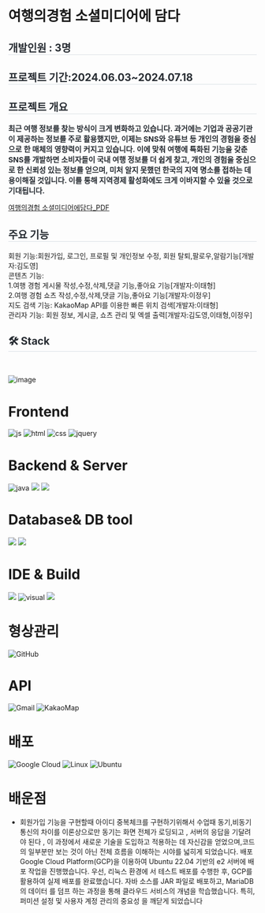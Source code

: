 # 여행의경험 소셜미디어에 담다

  <div style="text-align: left;"> 
     <h2 style="border-bottom: 1px solid #d8dee4; color: #282d33;"> 개발인원 : 3명</h2>  
    <h2 style="border-bottom: 1px solid #d8dee4; color: #282d33;"> 프로젝트 기간:2024.06.03~2024.07.18</h2>  
    <h2 style="border-bottom: 1px solid #d8dee4; color: #282d33;"> 프로젝트 개요 </h2>  
    <div style="font-weight: 700; font-size: 15px; text-align: left; color: #282d33;"> 최근 여행 정보를 찾는 방식이 크게 변화하고 있습니다. 과거에는 기업과 공공기관이 제공하는 정보를 주로 활용했지만, 이제는 SNS와 유튜브 등 개인의 경험을 중심으로 한 매체의 영향력이 커지고 있습니다. </li>이에 맞춰 여행에 특화된 기능을 갖춘 SNS를 개발하면 소비자들이 국내 여행 정보를 더 쉽게 찾고, 개인의 경험을 중심으로 한 신뢰성 있는 정보를 얻으며, </li>미처 알지 못했던 한국의 지역 명소를 접하는 데 용이해질 것입니다. </li>이를 통해 지역경제 활성화에도 크게 이바지할 수 있을 것으로 기대됩니다.</li></li></div> 
  
  [여행의경험 소셜미디어에담다_PDF](https://github.com/doyoungking/TripSNS_project/blob/DEV/%EC%97%AC%ED%96%89%EC%9D%98%20%EA%B2%BD%ED%97%98%20%EC%86%8C%EC%85%9C%EB%AF%B8%EB%94%94%EC%96%B4%EC%97%90%EB%8B%B4%EB%8B%A4.pdf)
  </div>
  
 <h2 style="border-bottom: 1px solid #d8dee4; color: #282d33;"> 주요 기능</h2>  
회원 기능:회원가입, 로그인, 프로필 및 개인정보 수정, 회원 탈퇴,팔로우,알람기능[개발자:김도영]<br>
콘텐츠 기능:<br>
1.여행 경험 게시물 작성,수정,삭제,댓글 기능,좋아요 기능[개발자:이태형]<br>
2.여행 경험 쇼츠 작성,수정,삭제,댓글 기능,좋아요 기능[개발자:이정우]<br>
지도 검색 기능: KakaoMap API를 이용한 빠른 위치 검색[개발자:이태형]<br>
관리자 기능: 회원 정보, 게시글, 쇼츠 관리 및 엑셀 출력[개발자:김도영,이태형,이정우]
  
  <div style="text-align: left;">
    <h2 style="border-bottom: 1px solid #d8dee4; color: #282d33;"> 🛠️ Stack </h2> <br> 
  
  ![image](https://github.com/user-attachments/assets/637deffb-6508-4fc3-8848-908da0ce3576)

  </div>


# Frontend
![js](https://img.shields.io/badge/JavaScript-F7DF1E?style=for-the-badge&logo=JavaScript&logoColor=white)
![html](https://img.shields.io/badge/HTML5-E34F26?style=for-the-badge&logo=html5&logoColor=white)
![css](https://img.shields.io/badge/CSS3-1572B6?style=for-the-badge&logo=css3&logoColor=white)
![jquery](https://img.shields.io/badge/jQuery-0769AD?style=for-the-badge&logo=jquery&logoColor=white)
# Backend & Server     
![java](https://img.shields.io/badge/Java-ED8B00?style=for-the-badge&logo=openjdk&logoColor=white)
<img src="https://img.shields.io/badge/springboot-6DB33F?style=for-the-badge&logo=springboot&logoColor=white">
<img src="https://img.shields.io/badge/apache tomcat-F8DC75?style=for-the-badge&logo=apachetomcat&logoColor=white">
 # Database& DB tool            
<img src="https://img.shields.io/badge/mariaDB-003545?style=for-the-badge&logo=mariaDB&logoColor=white"> <img src="https://img.shields.io/badge/dbeaver-382923?style=for-the-badge&logo=dbeaver&logoColor=white">
# IDE & Build  
<img src="https://img.shields.io/badge/intellij IDEA-000000?style=for-the-badge&logo=intellij IDEA&logoColor=white"> ![visual](https://img.shields.io/badge/Visual_Studio_Code-0078D4?style=for-the-badge&logo=visual%20studio%20code&logoColor=white)
<img src="https://img.shields.io/badge/gradle-02303A?style=for-the-badge&logo=gradle&logoColor=white">
# 형상관리 
![GitHub](https://img.shields.io/badge/github-%23121011.svg?style=for-the-badge&logo=github&logoColor=white)
# API
![Gmail](https://img.shields.io/badge/Gmail-D14836?style=for-the-badge&logo=gmail&logoColor=white)
![KakaoMap](https://img.shields.io/badge/kakao_Map-ffcd00.svg?style=for-the-badge&logo=kakaomap&logoColor=000000)
# 배포
![Google Cloud](https://img.shields.io/badge/Google_Cloud_Platform-%234285F4.svg?style=for-the-badge&logo=google-cloud-platform&logoColor=white)
![Linux](https://img.shields.io/badge/Linux-FCC624?style=for-the-badge&logo=linux&logoColor=black)
![Ubuntu](https://img.shields.io/badge/Ubuntu-E95420?style=for-the-badge&logo=ubuntu&logoColor=white)

# 배운점
 + 회원가입 기능을 구현할때 아이디 중복체크를 구현하기위해서 수업때 동기,비동기 통신의 차이를 이론상으로만 동기는 화면 전체가 로딩되고 , 서버의 응답을 기달려야 된다 , 이 과정에서 새로운 기술을 도입하고
적용하는 데 자신감을 얻었으며,코드의 일부분만 보는 것이 아닌 전체 흐름을 이해하는 시야를 넓히게 되었습니다.
배포
Google Cloud Platform(GCP)을 이용하여 Ubuntu 22.04 기반의 e2 서버에 배포 작업을 진행했습니다. 우선, 리눅스 환경에
서 테스트 배포를 수행한 후, GCP를 활용하여 실제 배포를 완료했습니다. 자바 소스를 JAR 파일로 배포하고, MariaDB의 데이터
를 덤프 하는 과정을 통해 클라우드 서비스의 개념을 학습했습니다.
특히, 퍼미션 설정 및 사용자 계정 관리의 중요성 을 깨닫게 되었습니다
    
